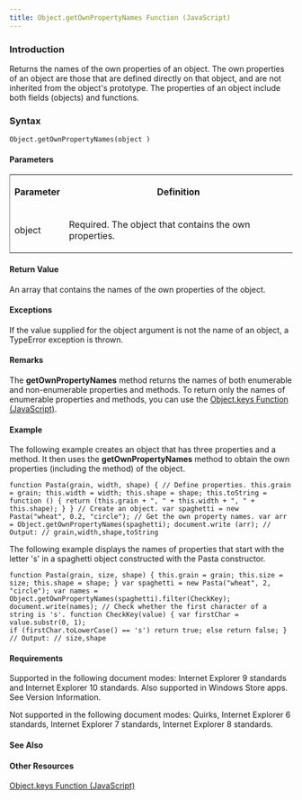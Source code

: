 ```yaml
---
title: Object.getOwnPropertyNames Function (JavaScript)
---
```


### Introduction 

 Returns the names of the own properties of an object. The own properties of an object are those that are defined directly on that object, and are not inherited from the object's prototype. The
properties of an object include both fields (objects) and functions.

### Syntax 

```
Object.getOwnPropertyNames(object )
```

#### Parameters 

<div id="parametersSection" class="section" name="collapseableSection" style="">
  <div class="caption"></div>
  <div class="tableSection">
    <table width="50%" cellspacing="2" cellpadding="5" frame="lhs">
      <tr>
        <th>
          <p xmlns:util="util">
            Parameter
          </p>
        </th>
        <th>
          <p xmlns:util="util">
            Definition
          </p>
        </th>
      </tr>
      <tr>
        <td>
          <p xmlns:util="util">
            <span class="parameter" sdata="paramReference">object</span>
          </p>
        </td>
        <td>
          <p xmlns:util="util">
            Required. The object that contains the own properties.
          </p>
        </td>
      </tr>
    </table>
  </div>
</div>

#### Return Value 

<div id="sectionSection0" class="section" name="collapseableSection" style="" expanded="true">
  <p xmlns:util="util">
    An array that contains the names of the own properties of the object.
  </p>
</div>

#### Exceptions 

<div id="ddueExceptionsSection" class="section" name="collapseableSection" style="">
  <p xmlns:util="util">
    If the value supplied for the <span class="parameter" sdata="paramReference">object</span> argument is not the name of an object, a <span sdata="langKeyword" value="TypeError"><span class=
    "keyword">TypeError</span></span> exception is thrown.
  </p>
</div>

#### Remarks 

<div id="languageReferenceRemarksSection" class="section" name="collapseableSection" style="">
  <p xmlns:util="util">
    The <b>getOwnPropertyNames</b> method returns the names of both enumerable and non-enumerable properties and methods. To return only the names of enumerable properties and methods, you can use
    the <span sdata="link"><a href="cf4a7daf-cf28-4467-bc6b-f7f106ec3876.htm">Object.keys Function (JavaScript)</a></span>.
  </p>
</div>

#### Example 

<p xmlns:util="util">
  The following example creates an object that has three properties and a method. It then uses the <b>getOwnPropertyNames</b> method to obtain the own properties (including the method) of the object.
</p>

```
function Pasta(grain, width, shape) { // Define properties. this.grain = grain; this.width = width; this.shape = shape; this.toString = function () { return (this.grain + ", " + this.width + ", " +
this.shape); } } // Create an object. var spaghetti = new Pasta("wheat", 0.2, "circle"); // Get the own property names. var arr = Object.getOwnPropertyNames(spaghetti); document.write (arr); //
Output: // grain,width,shape,toString
```

<p xmlns:util="util">
  The following example displays the names of properties that start with the letter 's' in a <span class="input">spaghetti</span> object constructed with the <span class="input">Pasta</span>
  constructor.
</p>

```
function Pasta(grain, size, shape) { this.grain = grain; this.size = size; this.shape = shape; } var spaghetti = new Pasta("wheat", 2, "circle"); var names =
Object.getOwnPropertyNames(spaghetti).filter(CheckKey); document.write(names); // Check whether the first character of a string is 's'. function CheckKey(value) { var firstChar = value.substr(0, 1);
if (firstChar.toLowerCase() == 's') return true; else return false; } // Output: // size,shape
```

#### Requirements 

<div id="requirementsTitleSection" class="section" name="collapseableSection" style="">
  <p xmlns:util="util"></p>
  <p>
    Supported in the following document modes: Internet Explorer 9 standards and Internet Explorer 10 standards. Also supported in Windows Store apps. See Version Information.
  </p>
  <p>
    Not supported in the following document modes: Quirks, Internet Explorer 6 standards, Internet Explorer 7 standards, Internet Explorer 8 standards.
  </p>
</div>

#### See Also 

<div id="seeAlsoSection" class="section" name="collapseableSection" style="">
  <h4 class="subHeading">
    Other Resources
  </h4>
  <div class="seeAlsoStyle">
    <span sdata="link" xmlns:util="util"><a href="cf4a7daf-cf28-4467-bc6b-f7f106ec3876.htm">Object.keys Function (JavaScript)</a></span>
  </div>
</div>

